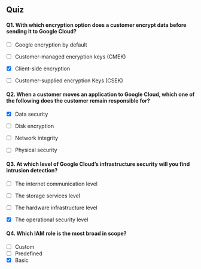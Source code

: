 ## Quiz


#### Q1. With which encryption option does a customer encrypt data before sending it to Google Cloud?

- [ ] Google encryption by default
- [ ] Customer-managed encryption keys (CMEK)
- [x] Client-side encryption
- [ ] Customer-supplied encryption Keys (CSEK)


#### Q2. When a customer moves an application to Google Cloud, which one of the following does the customer remain responsible for?

- [x] Data security
- [ ] Disk encryption
- [ ] Network integrity
- [ ] Physical security


#### Q3. At which level of Google Cloud’s infrastructure security will you find intrusion detection?

- [ ] The internet communication level
- [ ] The storage services level
- [ ] The hardware infrastructure level
- [x] The operational security level


#### Q4. Which IAM role is the most broad in scope?

- [ ] Custom
- [ ] Predefined
- [x] Basic